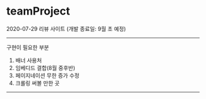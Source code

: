 # teamProject
2020-07-29 리뷰 사이트 (개발 종료일: 9월 초 예정)
******************************
구현이 필요한 부분
1. 배너 사용처
2. 임베디드 결합(8월 중후반)
3. 페이지네이션 무한 증가 수정
4. 크롤링 써볼 만한 곳
******************************
